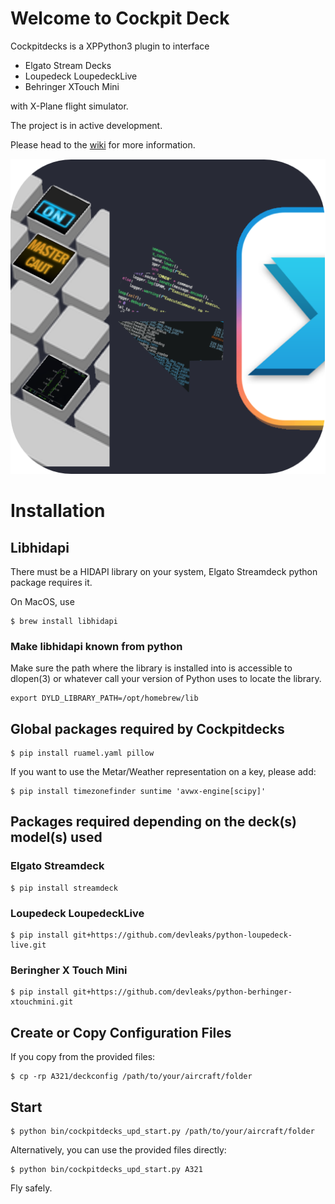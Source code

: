 # Welcome to Cockpit Deck

Cockpitdecks is a XPPython3 plugin to interface

- Elgato Stream Decks
- Loupedeck LoupedeckLive
- Behringer XTouch Mini

with X-Plane flight simulator.

The project is in active development.

Please head to the [wiki](https://github.com/devleaks/cockpitdecks/wiki) for more information.


![Cockpitdecks Icon](cockpitdecks/resources/icon.png)

# Installation

## Libhidapi

There must be a HIDAPI library on your system, Elgato Streamdeck python package requires it.

On MacOS, use

```
$ brew install libhidapi
```

### Make libhidapi known from python

Make sure the path where the library is installed into is accessible to dlopen(3)
or whatever call your version of Python uses to locate the library.

```
export DYLD_LIBRARY_PATH=/opt/homebrew/lib
```

## Global packages required by Cockpitdecks

```
$ pip install ruamel.yaml pillow
```

If you want to use the Metar/Weather representation on a key, please add:

```
$ pip install timezonefinder suntime 'avwx-engine[scipy]'
```


## Packages required depending on the deck(s) model(s) used

### Elgato Streamdeck

```
$ pip install streamdeck
```

### Loupedeck LoupedeckLive

```
$ pip install git+https://github.com/devleaks/python-loupedeck-live.git
```

### Beringher X Touch Mini

```
$ pip install git+https://github.com/devleaks/python-berhinger-xtouchmini.git
```

## Create or Copy Configuration Files

If you copy from the provided files:

```
$ cp -rp A321/deckconfig /path/to/your/aircraft/folder
```

## Start

```
$ python bin/cockpitdecks_upd_start.py /path/to/your/aircraft/folder
```

Alternatively, you can use the provided files directly:

```
$ python bin/cockpitdecks_upd_start.py A321
```

Fly safely.
